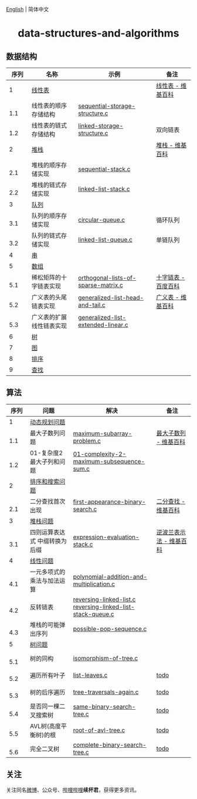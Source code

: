 [English](README.md) | 简体中文

<h1 align="center">data-structures-and-algorithms</h1>

## 数据结构

序列 | 名称 | 示例 | 备注
-- | -- | -- | --
1 | [线性表](https://github.com/xubeijun/data-structures-and-algorithms/tree/main/linear-list) |  | [线性表 - 维基百科](https://zh.wikipedia.org/wiki/%E7%BA%BF%E6%80%A7%E8%A1%A8)
　　1.1 | 线性表的顺序存储结构 | [sequential-storage-structure.c](https://github.com/xubeijun/data-structures-and-algorithms/blob/main/linear-list/sequential-storage-structure.c) | 
　　1.2 | 线性表的链式存储结构 | [linked-storage-structure.c](https://github.com/xubeijun/data-structures-and-algorithms/blob/main/linear-list/linked-storage-structure.c) | 双向链表
2 | [堆栈](https://github.com/xubeijun/data-structures-and-algorithms/tree/main/stack) |  | [堆栈 - 维基百科](https://zh.wikipedia.org/wiki/%E5%A0%86%E6%A0%88)
　　2.1 | 堆栈的顺序存储实现 | [sequential-stack.c](https://github.com/xubeijun/data-structures-and-algorithms/blob/main/stack/sequential-stack.c) | 
　　2.2 | 堆栈的链式存储实现 | [linked-list-stack.c](https://github.com/xubeijun/data-structures-and-algorithms/blob/main/stack/linked-list-stack.c) | 
3 | [队列](https://github.com/xubeijun/data-structures-and-algorithms/tree/main/queue) |  | 
　　3.1 | 队列的顺序存储实现 | [circular-queue.c](https://github.com/xubeijun/data-structures-and-algorithms/blob/main/queue/circular-queue.c) | 循环队列
　　3.2 | 队列的链式存储实现 | [linked-list-queue.c](https://github.com/xubeijun/data-structures-and-algorithms/blob/main/queue/linked-list-queue.c) | 单链队列
4 | [串](https://github.com/xubeijun/data-structures-and-algorithms/tree/main/string) |  | 
5 | [数组](https://github.com/xubeijun/data-structures-and-algorithms/tree/main/array) |  | 
　　5.1 | 稀松矩阵的十字链表实现 | [orthogonal-lists-of-sparse-matrix.c](https://github.com/xubeijun/data-structures-and-algorithms/blob/main/array/orthogonal-lists-of-sparse-matrix.c) | [十字链表 - 百度百科](https://baike.baidu.com/item/%E5%8D%81%E5%AD%97%E9%93%BE%E8%A1%A8)
　　5.2 | 广义表的头尾链表实现 | [generalized-list-head-and-tail.c](https://github.com/xubeijun/data-structures-and-algorithms/blob/main/array/generalized-list-head-and-tail.c) | [广义表 - 维基百科](https://zh.wikipedia.org/wiki/%E5%B9%BF%E4%B9%89%E8%A1%A8)
　　5.3 | 广义表的扩展线性链表实现 | [generalized-list-extended-linear.c](https://github.com/xubeijun/data-structures-and-algorithms/blob/main/array/generalized-list-extended-linear.c) | 
6 | [树](https://github.com/xubeijun/data-structures-and-algorithms/tree/main/tree) |  | 
7 | [图](https://github.com/xubeijun/data-structures-and-algorithms/tree/main/grabh) |  | 
8 | [排序](https://github.com/xubeijun/data-structures-and-algorithms/tree/main/sort) |  | 
9 | [查找](https://github.com/xubeijun/data-structures-and-algorithms/tree/main/search) |  | 


## 算法

序列 | 问题 | 解决 | 备注
-- | -- | -- | --
1 | [动态规划问题](https://github.com/xubeijun/data-structures-and-algorithms/tree/main/problems/dynamic-programming) |  | 
　　1.1 | 最大子数列问题 | [maximum-subarray-problem.c](https://github.com/xubeijun/data-structures-and-algorithms/tree/main/problems/dynamic-programming/maximum-subarray-problem.c) | [最大子数列 - 维基百科](https://en.wikipedia.org/wiki/Maximum_subarray_problem)
　　1.2 | 01-复杂度2 最大子列和问题 | [01-complexity-2-maximum-subsequence-sum.c](https://github.com/xubeijun/data-structures-and-algorithms/tree/main/problems/dynamic-programming/01-complexity-2-maximum-subsequence-sum.c) | 
2 | [排序和搜索问题](https://github.com/xubeijun/data-structures-and-algorithms/tree/main/problems/sort-and-search) |  | 
　　2.1 | 二分查找首次出现 | [first-appearance-binary-search.c](https://github.com/xubeijun/data-structures-and-algorithms/tree/main/problems/sort-and-search/first-appearance-binary-search.c) | [二分查找 - 维基百科](https://en.wikipedia.org/wiki/Binary_search_algorithm)
3 | [堆栈问题](https://github.com/xubeijun/data-structures-and-algorithms/tree/main/problems/stack) |  | 
　　3.1 | 四则运算表达式 中缀转换为后缀 | [expression-evaluation-stack.c](https://github.com/xubeijun/data-structures-and-algorithms/tree/main/problems/stack/expression-evaluation-stack.c) | [逆波兰表示法 - 维基百科](https://en.wikipedia.org/wiki/Reverse_Polish_notation)
4 | [线性问题](https://github.com/xubeijun/data-structures-and-algorithms/tree/main/problems/stack) |  | 
　　4.1 | 一元多项式的乘法与加法运算 | [polynomial-addition-and-multiplication.c](https://github.com/xubeijun/data-structures-and-algorithms/tree/main/problems/linear-list/polynomial-addition-and-multiplication.c) | 
　　4.2 | 反转链表 | [reversing-linked-list.c](https://github.com/xubeijun/data-structures-and-algorithms/tree/main/problems/linear-list/reversing-linked-list.c) <br> [reversing-linked-list-stack-queue.c](https://github.com/xubeijun/data-structures-and-algorithms/tree/main/problems/linear-list/reversing-linked-list-stack-queue.c) | 
　　4.3 | 堆栈的可能弹出序列 | [possible-pop-sequence.c](https://github.com/xubeijun/data-structures-and-algorithms/tree/main/problems/linear-list/possible-pop-sequence.c) | 
5 | [树问题](https://github.com/xubeijun/data-structures-and-algorithms/tree/main/problems/tree) |  | 
　　5.1 | 树的同构 | [isomorphism-of-tree.c](https://github.com/xubeijun/data-structures-and-algorithms/tree/main/problems/tree/isomorphism-of-tree.c) | 
　　5.2 | 遍历所有叶子 | [list-leaves.c](https://github.com/xubeijun/data-structures-and-algorithms/tree/main/problems/tree/list-leaves.c) | [todo](list-leaves.c)
　　5.3 | 树的后序遍历 | [tree-traversals-again.c](https://github.com/xubeijun/data-structures-and-algorithms/tree/main/problems/tree/tree-traversals-again.c) | [todo](tree-traversals-again.c)
　　5.4 | 是否同一棵二叉搜索树 | [same-binary-search-tree.c](https://github.com/xubeijun/data-structures-and-algorithms/tree/main/problems/tree/same-binary-search-tree.c) | [todo](same-binary-search-tree.c)
　　5.5 | AVL树(高度平衡树)的根 | [root-of-avl-tree.c](https://github.com/xubeijun/data-structures-and-algorithms/tree/main/problems/tree/root-of-avl-tree.c) | [todo](root-of-avl-tree.c)
　　5.6 | 完全二叉树 | [complete-binary-search-tree.c](https://github.com/xubeijun/data-structures-and-algorithms/tree/main/problems/tree/complete-binary-search-tree.c) | [todo](complete-binary-search-tree.c)


## 关注
关注同名[微博](https://weibo.com/xubeijun)、公众号、[哔哩哔哩](https://space.bilibili.com/490987374/)**续杯君**，获得更多资讯。
